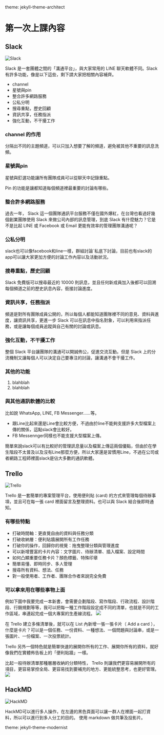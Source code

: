 theme: jekyll-theme-architect
# 第一次上課內容

## Slack

![Slack](http://i.imgur.com/efBrG1A.png)

Slack 是一套團體之間的「溝通平台」，與大家常用的 LINE 聊天軟體不同。Slack 有許多功能，像是以下這些，剩下請大家把相關內容補齊。

* channel
* 星號與pin
* 整合許多網路服務
* 公私分明
* 搜尋重點，歷史回顧
* 資訊共享，任務指派
* 強化互動，不干擾工作
###  channel 的作用

分隔出不同的主題頻道，可以只加入想要了解的頻道，避免被其他不重要的訊息洗頻。
### 星號與pin

星號與釘選功能讓所有團隊成員可以從聊天中記錄重點。

Pin 的功能是讓都知道每個頻道裡最重要的討論有哪些。
### 整合許多網路服務

過去一年， Slack 這一個團隊通訊平台服務不僅在國外爆紅，在台灣也看過好幾個創業團隊使用 Slack 來做公司內部的訊息管理，到底 Slack 有什麼魅力？它是不是比起 LINE 或 Facebook 或 Email 更能有效率的管理團隊溝通呢？
### 公私分明

slack也可以像facebook和line一樣，群組討論ˋ私底下討論，目前也有slack的app可以讓大家更加方便的討論工作內容以及活動狀況。

### 搜尋重點，歷史回顧

Slack 免費版可以搜尋最近的 10000 則訊息，並且任何新成員加入後都可以回溯每個頻道之前的歷史訊息內容，銜接討論進度。
### 資訊共享，任務指派

頻道是對所有團隊成員公開的，所以每個人都能知道團隊裡不同的意見、資料與進度，讓資訊共享，更進一步 Slack 可以在訊息中指名對象，可以利用來指派任務，或是讓每個成員追蹤與自己有關的討論或訊息。
### 強化互動，不干擾工作

整個 Slack 平台讓團隊的溝通可以開誠佈公，促進交流互動。但是 Slack 上的分流機制又讓每個人可以決定自己要專注的討論，讓溝通不會干擾工作。



### 其他的功能

1. blahblah
2. blahblah

### 與其他通訊軟體的比較

比如說 WhatsApp, LINE, FB Messenger......等。
* 跟Line比起來還是Line會比較方便，不過由於line不能夠支援許多大型檔案上傳的關係，這點slack會比較好。
* FB Messennger同樣也不能支援大型檔案上傳。

簡單來說slack可以有比較好的管理訊息量以及檔案上傳這兩個優點，但由於在學生階段不太普及以及沒有Line那麼方便，所以大家還是習慣用Line，不過在公司或者網路工程師裡面slack是佔大多數的通訊軟體。
## Trello

![Trello](http://i.imgur.com/IWE5zoA.png)

Trello 是一套簡單的專案管理平台，使用便利貼 (card) 的方式來管理每個待辦事項，並且可在每一張 card 裡面留言及整理資料。也可以與 Slack 結合後即時通知。

### 有哪些特點

* 打破時間軸：更直覺自由的資料與任務分類
* 打破收納層：便利貼牆展開所有工作任務
*  打破你的操作，回歸你的視覺：拖曳整理分類與管理進度
* 可以新增豐富的卡片內容：文字圖片、待辦清單、插入檔案、設定時間
* 如何凸顯重要任務卡片？顏色標籤、特殊印章
* 簡單易懂、即時同步、多人管理
* 搜尋所有資料、想法、任務
*  對一般使用者、工作者、團隊合作者來說完全免費



### 可以拿來用在哪些事物上面
例如下圖中我要完成一本新書，會需要企劃階段、寫作階段、行政流程、設計階段、行銷規劃等等，我可以把每一種工作階段設定成不同的清單，也就是不同的工作區域，串連起完成一個大專案的生產線流程。
![ ](http://4.bp.blogspot.com/-CC2S6Rk_4S0/VXUlMhhj5rI/AAAAAAAEXO4/42lOz0b__J4/s1600/Trello-02.png)

在 Trello 建立多條清單後，就可以在 List 內新增一張一張卡片（ Add a card ），什麼是卡片？可以是一個任務、一份資料、一種想法、一個問題與討論串，或是一張圖片、一份檔案、一次投票統計。

Trello 另外一個特色就是簡單快速的展開你所有的工作、展開你所有的資料，就好像我們在實體佈告板上的「便利貼牆」一樣。

比起一般待辦清單那種層層收納的分類特性， Trello 則讓我們更容易展開所有的項目，更容易掌控全局、更容易找到要補充的地方、更能統整思考，也更好管理。
![](http://2.bp.blogspot.com/-04oo6AKxzFI/VXUlNTl_4_I/AAAAAAAEXO0/A0Yda0xEnvE/s1600/Trello-03.png)



## HackMD

![HackMD](http://i.imgur.com/fDJDRkD.png)


HackMD可以進行多人操作，在左邊的黑色頁面可以讓一群人在裡面一起打資料，所以可以進行到多人分工的目的。
使用 markdown 做共筆及投影片。

theme: jekyll-theme-modernist
